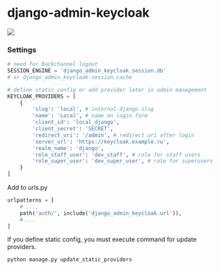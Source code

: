 # django-admin-keycloak

![](/Users/sven/PycharmProjects/django-admin-keycloak/example.png)

### Settings 
```python
# need for Backchannel logout
SESSION_ENGINE = 'django_admin_keycloak.session.db' 
# or django_admin_keycloak.session.cache

# define static config or add provider later in admin management
KEYCLOAK_PROVIDERS = [
    {
        'slug': 'local', # internal django slug
        'name': 'Local', # name on login form
        'client_id': 'local_django',
        'client_secret': 'SECRET',
        'redirect_uri': '/admin', # redirect uri after login
        'server_url': 'https://keycloak.example.ru',
        'realm_name': 'django',
        'role_staff_user': 'dev_staff', # role for staff users
        'role_super_user': 'dev_super_user', # role for superusers
    }
]

```

Add to urls.py
```python
urlpatterns = [
    # ...,
    path('auth/', include('django_admin_keycloak.url')),
    # ...
]
```

If you define static config, you must execute command for update providers.
```bash
python manage.py update_static_providers
```
